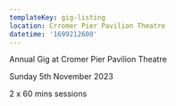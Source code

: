 ```yaml
---
templateKey: gig-listing
location: Crromer Pier Pavilion Theatre
datetime: '1699212600'
---
```

A﻿nnual Gig at Cromer Pier Pavilion Theatre 

Sunday 5th November 2023 

2﻿ x 60 mins sessions